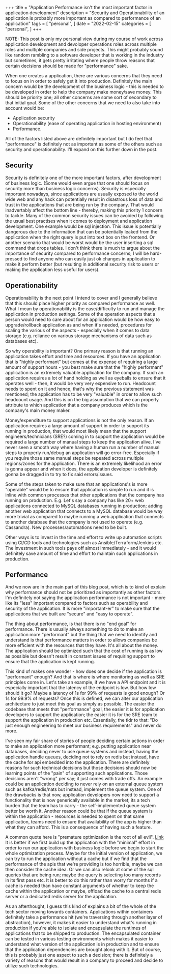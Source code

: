 +++
title = "Application Performance isn't the most important factor in application development"
description = "Security and Operationability of an application is probably more important as compared to performance of an application"
tags = [
    "personal",
]
date = "2022-02-15"
categories = [
    "personal",
]
+++

NOTE: This post is only my personal view during my course of work across application development and devoloper operations roles across multiple roles and multiple companies and side projects. This might probably sound like random rambling to a software developer that is working in the industry but sometimes, it gets pretty irritating where people throw reasons that certain decisions should be made for "performance" sake.

When one creates a application, there are various concerns that they need to focus on in order to safely get it into production. Definitely the main concern would be the development of the business logic -  this is needed to be developed in order to help the company make money/save money. This should be priority one; all other concerns are some sort of secondary to that initial goal. Some of the other concerns that we need to also take into account would be:
- Application security
- Operationability (ease of operating application in hosting environment)
- Performance. 

All of the factors listed above are definitely important but I do feel that "performance" is definitely not as important as some of the others such as security and operationability. I'll expand on this further down in the post.

## Security

Security is definitely one of the more important factors, after development of business logic. (Some would even argue that one should focus on security more than business logic concerns). Security is especially important nowadays, since applications are usually exposed to the world wide web and any hack can potentially result in disastrous loss of data and trust in the applications that are being run by the company. That would inadvertably affect the bottom line - thereby, making this priority 1 concern to tackle. Many of the common security issues can be avoided by following the usual best practises when it comes to deployment and application development. One example would be sql injection. This issue is potentially dangerous due to the information that can be potentially leaked from the application when the right query is put into text box on the frontend. Or another scenario that would be worst would be the user inserting a sql command that drops tables. I don't think there is much to argue about the importance of security compared to performance concerns; I will be hard-pressed to find anyone who can easily just ok changes in application to make it perform better (but resulting in additional security risk to users or making the application less useful for users). 

## Operationability

Operationability is the next point I intend to cover and I generally believe that this should place higher priority as compared performance as well. What I mean by operationability is the ease/difficulty to run and manage the application in production settings. Some of the operation aspects that a person would need to care about for an application would be how easy to upgrade/rollback application as and when it's needed, procedures for scaling the various of the aspects - especially when it comes to data storage (e.g. reliance on various storage mechanisms of data such as databases etc). 

So why operability is important? One primary reason is that running an application takes effort and time and resources. If you have an application that is "highly performant" but comes at the expense of requiring a large amount of support hours - you best make sure that the "highly performant" application is an extremely valuable application for the company. If such an application requires a lot of hand holding as well as eyeballs to ensure that it operates well - then, it would be very very expensive to run. Headcount needs to spent on it and hence, that's why the previous statement was mentioned; the application has to be very "valuable" in order to allow such headcount usage. And this is on the big assumption that we can properly attribute to which application that a company produces which is the company's main money maker. 

Money/expenditure to support applications is not the only reason. If an application requires a large amount of support in order to support its running in production, that would most likely mean that the support engineers/technicians (SRE?) coming in to support the application would be required a large number of manual steps to keep the application alive. I've never seen a smooth way where having a human run a number of manual steps to properly run/debug an application will go error-free. Especially if you require those same manual steps be repeated across multiple regions/zones for the application. There is an extremely likelihood an error is gonna appear and when it does, the application developer is definitely gonna be dragged in to try to fix said errors/issues.

Some of the steps taken to make sure that an applications's is more "operable" would be to ensure that application is simple to run and it is inline with common processes that other applications that the company has running on production. E.g. Let's say a company has like 20+ web applications connected to MySQL databases running in production; adding another web application that connects to a MySQL database would be way more trivial as compared to maybe running a web application that connects to another database that the company is not used to operate (e.g. Cassandra). New processes/automations need to be built.

Other ways is to invest in the time and effort to write up automation scripts using CI/CD tools and technologies such as Ansible/Terraform/Jenkins etc. The investment in such tools pays off almost immediately - and it would definitely save amount of time and effort to maintain such applications in production.

## Performance

And we now are in the main part of this blog post, which is to kind of explain why performance should not be prioritized as importantly as other factors. I'm definitely not saying the application performance is not important - more like its "less" important compared to factors such as operability and security of the application. It is more "important-er" to make sure that the applications that we built are "secure" and "easy to operate".

The thing about performance, is that there is no "end goal" for performance. There is usually always something to do to make an application more "performant" but the thing that we need to identify and understand is that performance matters in order to allows companies be more efficient with the resources that they have. It's all about the money. The application should be optimized such that the cost of running is as low as possible but doesn't result in constant issues of requiring support to ensure that the application is kept running.

This kind of makes one wonder - how does one decide if the application is "performant" enough? And that is where is where monitoring as well as SRE principles come in. Let's take an example, if we have a API endpoint and it is especially important that the latency of the endpoint is low. But how low should it go? Maybe a latency of 1s for 99% of requests is good enough? Or 1s for 99.9% of requests? Once this is defined, we can alter our application architecture to just meet this goal as simply as possible. The easier the codebase that meets that "performance" goal, the easier it is for application developers to support the application; the easier it is for the SRE team to support the application in production etc. Essentially, the tldr to that: "Do just enough engineering to meet our business requirements" and never do more.

I've seen my fair share of stories of people deciding certain actions in order to make an application more performant; e.g. putting application near databases, deciding never to use queue systems and instead, having the application handle queues, deciding not to rely on redis but instead, have the cache for api embedded into the application. There are definitely reasons for such technical decisions but those decisions should now be learning points of the "pain" of supporting such applications. Those decisions aren't "wrong" per say; it just comes with trade offs. An example could be an application deciding to never rely on an external queue system such as kafka/redis/nats but instead, implement the queue system. One of the drawbacks is that now, application developers now need to support a functionality that is now generically available in the market; its a tech burden that the team has to carry - the self-implemented queue system better be worth it. Another reason could be that if the queue system is within the application - resources is needed to spent on that same application, teams need to ensure that availability of the app is higher than what they can afford. This is a consequence of having such a feature.

A common quote here is "premature optimization is the root of all evil". [Link](https://softwareengineering.stackexchange.com/questions/80084/is-premature-optimization-really-the-root-of-all-evil) It is better if we first build up the application with the "minimal" effort in order to run our application with business logic before we begin to start the whole optimization process. Maybe for the initial version of application, we can try to run the application without a cache but if we find that the performance of the apis that we're providing is too horrible, maybe we can then consider the cache idea. Or we can also relook at some of the sql queries that are being run; maybe the query is selecting too many records in its first pass etc. It is better to do this rather than worry for months if a cache is needed than have constant arguments of whether to keep the cache within the application or maybe, offload the cache to a central redis server or a dedicated redis server for the application.

As an afterthought, I guess this kind of explains a bit of the whole of the tech sector moving towards containers. Applications within containers definitely take a performance hit (we're traversing through another layer of abstraction), however, it makes it easier to understand what's running in production if you're able to isolate and encapsulate the runtimes of applications that to be shipped to production. The encapsulated container can be tested in various testing environments which makes it easier to understand what version of the application is in production and to ensure that the application dependencies are brought along with it. But of course, this is probably just one aspect to such a decision; there is definitely a variety of reasons that would result in a company to proceed and decide to utilize such technologies.